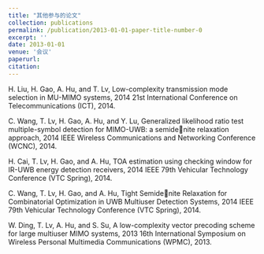```yaml
---
title: "其他参与的论文"
collection: publications
permalink: /publication/2013-01-01-paper-title-number-0
excerpt: ''
date: 2013-01-01
venue: '会议'
paperurl:
citation:
---
```

<p>H. Liu, H. Gao, A. Hu, and T. Lv, Low-complexity transmission mode selection in MU-MIMO systems, 2014 21st International Conference on Telecommunications (ICT), 2014.</p>
<p>C. Wang, T. Lv, H. Gao, A. Hu, and Y. Lu, Generalized likelihood ratio test multiple-symbol detection for MIMO-UWB: a semidenite relaxation approach, 2014 IEEE Wireless Communications and Networking Conference (WCNC), 2014.</p>
<p>H. Cai, T. Lv, H. Gao, and A. Hu, TOA estimation using checking window for IR-UWB energy detection receivers, 2014 IEEE 79th Vehicular Technology Conference (VTC Spring), 2014.</p>
<p>C. Wang, T. Lv, H. Gao, and A. Hu, Tight Semidenite Relaxation for Combinatorial Optimization in UWB Multiuser Detection Systems, 2014 IEEE 79th Vehicular Technology Conference (VTC Spring), 2014.</p>
<p>W. Ding, T. Lv, A. Hu, and S. Su, A low-complexity vector precoding scheme for large multiuser MIMO systems, 2013 16th International Symposium on Wireless Personal Multimedia Communications (WPMC), 2013.</p>
